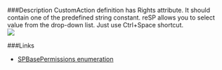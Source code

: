 ﻿<properties 
	pageTitle="Rights attribute" 
    pageName="CustomActionRights"
    parentPageId="code-completion"
/>

###Description
CustomAction definition has Rights attribute. It should contain one of the predefined string constant.
reSP allows you to select value from the drop-down list.
Just use Ctrl+Space shortcut.
<br/>
<img src="http://docs.subpointsolutions.com/wp-content/uploads/2015/03/customaction_rights.png">
  
###Links
- [SPBasePermissions enumeration](https://msdn.microsoft.com/en-us/library/office/microsoft.sharepoint.spbasepermissions.aspx)


